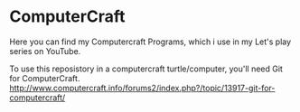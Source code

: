 ComputerCraft
=============

Here you can find my Computercraft Programs, which i use in my Let's play series on YouTube.

To use this reposistory in a computercraft turtle/computer, you'll need Git for ComputerCraft.
http://www.computercraft.info/forums2/index.php?/topic/13917-git-for-computercraft/


